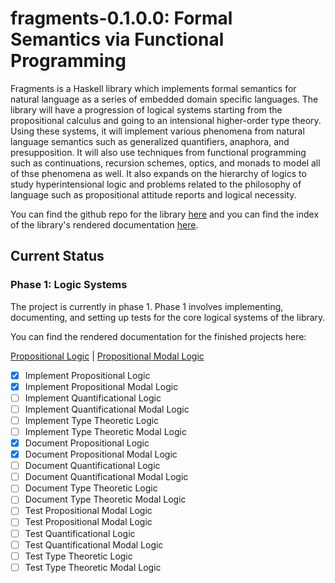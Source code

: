 # fragments-0.1.0.0: Formal Semantics via Functional Programming

Fragments is a Haskell library which implements formal semantics for natural 
language as a series of embedded domain specific languages. The library will have 
a progression of logical systems starting from the propositional calculus and 
going to an intensional higher-order type theory. Using these systems, it will 
implement various phenomena from natural language semantics such as generalized 
quantifiers, anaphora, and presupposition. It will also use techniques from 
functional programming such as continuations, recursion schemes, optics, and 
monads to model all of thse phenomena as well. It also expands on the hierarchy of 
logics to study hyperintensional logic and problems related to the philosophy of 
language such as propositional attitude reports and logical necessity.

You can find the github repo for the library 
[here](https://github.com/KripkesBeard/fragments) 
and you can find the index
of the library's rendered documentation 
[here](https://kripkesbeard.github.io/fragments).

## Current Status 

### Phase 1: Logic Systems

The project is currently in phase 1. Phase 1 involves implementing, documenting, 
and setting up tests for the core logical systems of the library.

You can find the rendered documentation for the finished projects here:

[Propositional Logic]() | 
[Propositional Modal Logic]()

- [x] Implement Propositional Logic
- [x] Implement Propositional Modal Logic
- [ ] Implement Quantificational Logic
- [ ] Implement Quantificational Modal Logic
- [ ] Implement Type Theoretic Logic
- [ ] Implement Type Theoretic Modal Logic
- [x] Document Propositional Logic
- [x] Document Propositional Modal Logic
- [ ] Document Quantificational Logic
- [ ] Document Quantificational Modal Logic
- [ ] Document Type Theoretic Logic
- [ ] Document Type Theoretic Modal Logic
- [ ] Test Propositional Modal Logic
- [ ] Test Propositional Modal Logic
- [ ] Test Quantificational  Logic
- [ ] Test Quantificational Modal Logic
- [ ] Test Type Theoretic Logic
- [ ] Test Type Theoretic Modal Logic
